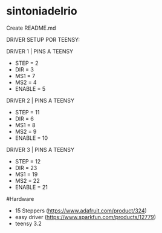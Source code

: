 # sintoniadelrio
 Create README.md
 
  DRIVER SETUP POR TEENSY:
 
DRIVER 1 | PINS A TEENSY
 - STEP = 2
 - DIR = 3
 - MS1 = 7
 - MS2 = 4
 - ENABLE = 5

DRIVER 2 | PINS A TEENSY
 - STEP = 11
 - DIR = 6
 - MS1 = 8
 - MS2 = 9
 - ENABLE = 10

DRIVER 3 | PINS A TEENSY
- STEP = 12
- DIR = 23
- MS1 = 19
- MS2 = 22
- ENABLE = 21

#Hardware 
- 15 Steppers (https://www.adafruit.com/product/324)
- easy driver (https://www.sparkfun.com/products/12779)
- teensy 3.2
